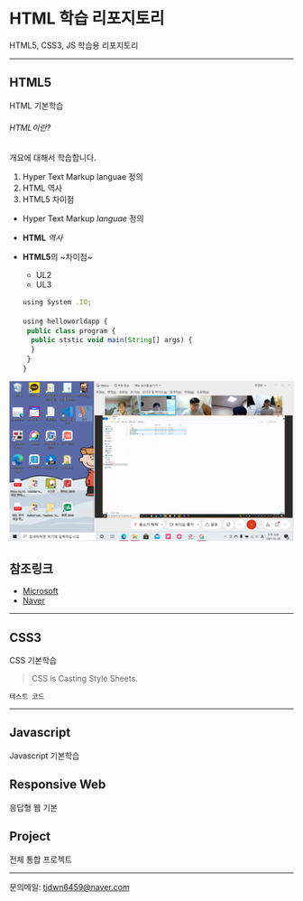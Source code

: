# HTML 학습 리포지토리
HTML5, CSS3, JS 학습용 리포지토리

--------------------------------


## HTML5
HTML 기본학습

###### HTML이란?
개요에 대해서 학습합니다.
1. Hyper Text Markup languae 정의
2. HTML 역사
3. HTML5 차이점

- Hyper Text Markup *languae* 정의
- __HTML__ _역사_
- **HTML5**의 ~차이점~
   + UL2
   + UL3
   
   ```javascript
   using System .IO;
   
   using helloworldapp {
    public class program {
     public ststic void main(String[] args) {
     }
    }
   }
   ```
 
![실행결과](https://github.com/tjdwn6459/StudyHtml/blob/main/lef.images/img_20210126_160926_001.png "절대경로")
   
   
   참조링크
   --------
  - [Microsoft](http://www.microsoft.com)
  - [Naver](http://www.naver.com)
---------------------------------

## CSS3
CSS 기본학습

> CSS is Casting Style Sheets.

`테스트 코드`

----------------------------------

## Javascript
Javascript 기본학습

## Responsive Web
응답형 웹 기본 

## Project
전체 통합 프로젝트

------------------------------------
문의메일: <tjdwn6459@naver.com>
